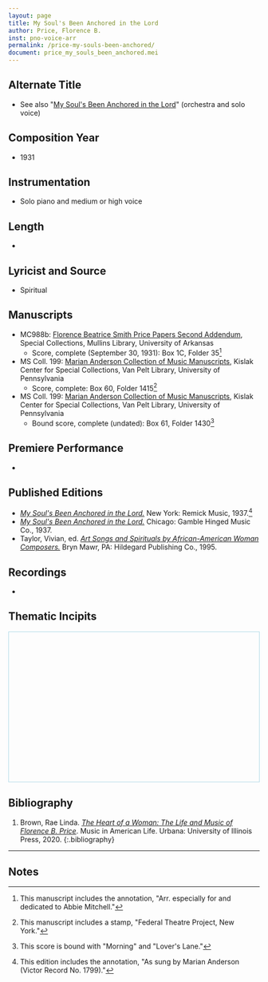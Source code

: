 ```yaml
---
layout: page
title: My Soul's Been Anchored in the Lord
author: Price, Florence B.
inst: pno-voice-arr
permalink: /price-my-souls-been-anchored/
document: price_my_souls_been_anchored.mei
---
```


## Alternate Title
- See also "[My Soul's Been Anchored in the Lord](/price-my-souls-been-anchored-orch/)" (orchestra and solo voice)

## Composition Year
- 1931

## Instrumentation
- Solo piano and medium or high voice

## Length
- 

## Lyricist and Source
- Spiritual

## Manuscripts
- MC988b: <a href="https://uark.as.atlas-sys.com/repositories/2/resources/696/" target="_blank">Florence Beatrice Smith Price Papers Second Addendum</a>, Special Collections, Mullins Library, University of Arkansas
    * Score, complete (September 30, 1931): Box 1C, Folder 35[^fn1]
- MS Coll. 199: <a href="https://www.library.upenn.edu/detail/collection/marian-anderson-collection" target="_blank">Marian Anderson Collection of Music Manuscripts</a>, Kislak Center for Special Collections, Van Pelt Library, University of Pennsylvania
    * Score, complete: Box 60, Folder 1415[^fn2]
- MS Coll. 199: <a href="https://www.library.upenn.edu/detail/collection/marian-anderson-collection" target="_blank">Marian Anderson Collection of Music Manuscripts</a>, Kislak Center for Special Collections, Van Pelt Library, University of Pennsylvania
    * Bound score, complete (undated): Box 61, Folder 1430[^fn3]

## Premiere Performance
- 

## Published Editions
- <a href="https://www.worldcat.org/title/83241985" target="_blank">*My Soul's Been Anchored in the Lord.*</a> New York: Remick Music, 1937.[^fn4]
- <a href="https://www.worldcat.org/title/22470542" target="_blank">*My Soul's Been Anchored in the Lord.*</a> Chicago: Gamble Hinged Music Co., 1937.
- Taylor, Vivian, ed. <a href="https://www.worldcat.org/title/680422390" target="_blank">*Art Songs and Spirituals by African-American Woman Composers.*</a> Bryn Mawr, PA: Hildegard Publishing Co., 1995.

## Recordings
- 

## Thematic Incipits
<div>
  <div id="app" class="panel" style="border: 1px solid lightblue; min-height: 300px;"></div>
</div>

<script type="module">
  import 'https://www.verovio.org/javascript/app/verovio-app.js';

  const options = {
      defaultView: 'responsive', // default is 'responsive', alternative is 'document'
      defaultZoom: 3, // 0-7, default is 4
      enableResponsive: true, // default is true
      enableDocument: true, // default is true
  }

  // Create the app - here with an empty option object
  const app = new Verovio.App(document.getElementById("app"), options);

  // Load a file (MEI or MusicXML)
  fetch("{{site.baseurl}}/assets/mei/{{page.document}}")
      .then(function(response) {
          return response.text();
      })
      .then(function(text) {
          app.loadData(text);
      });

</script>

## Bibliography
1. Brown, Rae Linda. <a href="https://www.worldcat.org/title/1122800180" target="_blank">*The Heart of a Woman: The Life and Music of Florence B. Price*</a>. Music in American Life. Urbana: University of Illinois Press, 2020.
{:.bibliography}

---

## Notes
[^fn1]: This manuscript includes the annotation, "Arr. especially for and dedicated to Abbie Mitchell."
[^fn2]: This manuscript includes a stamp, "Federal Theatre Project, New York."
[^fn3]: This score is bound with "Morning" and "Lover's Lane."
[^fn4]: This edition includes the annotation, "As sung by Marian Anderson (Victor Record No. 1799)."